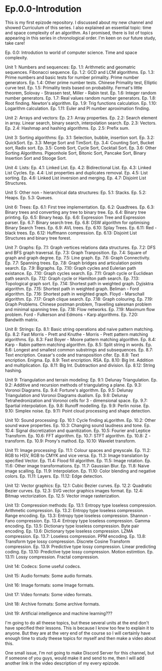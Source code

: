 # Ep.0.0-Introdution
This is my first epizode repository. I discussed about my new channel and showed Curriculum of this series. I also explained an essential topic: time and space complexity of an algorithm. As I promised, there is list of topics appearing in this series in chronological order. I'm keen on our future study, take care!

Ep. 0.0: Introdution to world of computer science. Time and space complexity.

Unit 1: Numbers and sequences:
Ep. 1.1: Arithmetic and geomatric sequences. Fibonacci sequence.
	Ep. 1.2: GCD and LCM algorithms.
	Ep. 1.3: Prime numbers and basic tests for number primality. Prime number generators.
	Ep. 1.4: Other prime number tests. Chinese Primality test, Elliptic curve test.
	Ep. 1.5: Primality tests based on probability. Fermat's little theorem, Solovay - Strassen test, Miller - Rabin test.
	Ep. 1.6: Integer random number generators.
	Ep. 1.7: Real values random number generators.
	Ep. 1.8: Root finding. Newton's algorithm.
	Ep. 1.9: Trig functions calculation.
	Ep. 1.10: Logarithm calculation.
	Ep. 1.11: Euler and PI number aproximation finding.

Unit 2: Arrays and vectors:
	Ep. 2.1: Array properties.
	Ep. 2.2: Search element in array. Linear search, binary search, interpolation search.
	Ep. 2.3: Vectors.
	Ep. 2.4: Hashmap and hashing algorithms.
	Ep. 2.5: Prefix sum.

Unit 3: Sorting algorithms:
	Ep. 3.1: Selection, bubble, insertion sort.
	Ep. 3.2: QuickSort.
	Ep. 3.3: Merge Sort and TimSort.
	Ep. 3.4: Counting Sort, Bucket sort, Radix sort.
	Ep. 3.5: Comb Sort, Cycle Sort, Cocktail Sort.
	Ep. 3.6: Other Sorting Algorithms. Pigeonhole Sort, Bitonic Sort, Pancake Sort, Binary Insertion Sort and Stooge Sort.

Unit 4: Lists:
	Ep. 4.1: Linked List.
	Ep. 4.2: Bidirectional List.
	Ep. 4.3: Linked List Cycles.
	Ep. 4.4: List properties and duplicates removal.
	Ep. 4.5: List sorting.
	Ep. 4.6: Linked List inversion and merging.
	Ep. 4.7: Disjoint List Structures.
	
Unit 5: Other non - hierarchical data structures:
	Ep. 5.1: Stacks.
	Ep. 5.2: Heaps.
	Ep. 5.3: Queues.

Unit 6: Trees:
	Ep. 6.1: First tree implementation.
	Ep. 6.2: Quadtrees.
	Ep. 6.3: Binary trees and converting any tree to binary tree.
	Ep. 6.4: Binary tree printing.
	Ep. 6.5: Binary heap.
	Ep. 6.6: Expression Tree and Expression parser.
	Ep. 6.7: Binary search tree.
	Ep. 6.8: DSW algorithm for optimising Binary Search Trees.
	Ep. 6.9: AVL trees.
	Ep. 6.10: Splay Trees.
	Ep. 6.11: Red - black trees.
	Ep. 6.12: Huffmann compression.
	Ep. 6.13: Disjoint List Structures and binary tree forest.

Unit 7: Graphs:
	Ep. 7.1: Graph vertices relations data structures.
	Ep. 7.2: DFS and BFS graph traversal.
	Ep. 7.3: Graph Tranposition.
	Ep. 7.4: Square of graph and graph degree.
	Ep. 7.5: Line graph.
	Ep. 7.6: Graph Connectivity.
	Ep. 7.7: Spanning trees.
	Ep. 7.8: Graph bridges and articulation points search.
	Ep. 7.9: Bigraphs.
	Ep. 7.10: Graph cycles and Eulerian path existance.
	Ep. 7.10: Graph cycles search.
	Ep. 7.11: Graph cycle or Euclidean path search.
	Ep. 7.12: Graph cycle or Hamilton path search.
	Ep. 7.13: Topological graph sort.
	Ep. 7.14: Shortest path in weighted graph. Dyjisktra algorithm.
	Ep. 7.15: Shortest path in weighted graph. Beliman - Ford algorithm.
	Ep. 7.16: Shortest path in weighted graph. Floyd - Marschall algorithm.
	Ep. 7.17: Graph clique search.
	Ep. 7.18: Graph colouring.
	Ep. 7.19: Graph Problems. Chinese postman problem, Travelling salesman problem and minimal spanning tree.
	Ep. 7.18: Flow networks.
	Ep. 7.19: Maximum flow problem. Ford - Fulkerson and Edmons - Karp algorithms.
	Ep. 7.20: Bandwith matrix.
	
Unit 8: Strings:
	Ep. 8.1: Basic string operations abd naive pattern matching.
	Ep. 8.2: Fast Morris - Prett and Knuthe - Morris - Prett pattern matching algorithms.
	Ep. 8.3: Fast Boyer - Moore pattern matching algorithm.
	Ep. 8.4: Karp - Rabin pattern matching algorithm.
	Ep. 8.5: Split string in words.
	Ep. 8.6: Longest and smallest common substrings and subsequences.
	Ep. 8.7: Text encription. Ceasar's code and transposition cifer.
	Ep. 8.8: Text encription. Enigma.
	Ep. 8.9: Text encription. RSA.
	Ep. 8.10: Big Int. Addition and multiplication.
	Ep. 8.11: Big Int. Dubtraction and division.
	Ep. 8.12: String hashing.
	
Unit 9: Triangulation and terrain modeling:
	Ep. 9.1: Delunay Triangulation.
	Ep. 9.2: Additive and recursion methods of triangulating a plane.
	Ep. 9.3: Voronoi Diagrams.
	Ep. 9.4: Fortune's algorithm.
	Ep. 9.5: Delunay Triangulation and Voronoi Diagrams dualism.
	Ep. 9.6: Delunay Tetrahedronization and Voronoi cells for 3 - dimensional space.
	Ep. 9.7: Spartial interpolation.
	Ep. 9.8: Runoff modelling.
	Ep. 9.9: Perlin noise.
	Ep. 9.10: Simplex noise.
	Ep. 9.11: Point cloud processing and shape detection.
	
Unit 10: Sound processing:
	Ep. 10.1: Cycle finding aLgorithm.
	Ep. 10.2: Other sound wave properties.
	Ep. 10.3: Changing sound laudness and tone.
	Ep. 10.4: Signal discretization and quanitization.
	Ep. 10.5: Fourier and Leptice Transform.
	Ep. 10.6: FFT algorithm.
	Ep. 10.7: STFT algorithm.
	Ep. 10.8: Z - transform.
	Ep. 10.9: Prony's mathod.
	Ep. 10.10: Wavelet transform.
	
Unit 11: Image processing:
	Ep. 11.1: Colour spaces and greyscale.
	Ep. 11.2: RGB to HSV, RGB to CMYK and vice versa.
	Ep. 11.3: Image translation by specified Vector.
	Ep. 11.4: Flood fill algorithm.
	Ep. 11.5: Image rotation.
	Ep. 11.6: Other image transformations.
	Ep. 11.7: Gaussian Blur.
	Ep. 11.8: Naive image scalling.
	Ep. 11.9: Interpolation.
	Ep. 11.10: Color blending and negative colors.
	Ep. 11.11: Layers.
	Ep. 11.12: Edge detection.
	
Unit 12: Vector graphics:
	Ep. 12.1: Cubic Bezier curves.
	Ep. 12.2: Quadratic Bezier curves.
	Ep. 12.3: SVG vector graphics images format.
	Ep. 12.4: Bitmap vectorization.
	Ep. 12.5: Vector image rasterization.

Unit 13: Compression methods:
	Ep. 13.1: Entropy type loseless compression. Arithmetic compression.
	Ep. 13.2: Entropy type loseless compression. Range encoding.
	Ep. 13.3: Entropy type loseless compression. Shannon - Fano compression.
	Ep. 13.4: Entropy type loseless compression. Gamma encoding.
	Ep. 13.5: Dictionary type loseless compression. Byte pair encoding.
	Ep. 13.6: Dictionary type loseless compression. LZMA compression.
	Ep. 13.7: Loseless compression. PPM encoding.
	Ep. 13.8: Transform type lossy compression. Discrete Cosine Transform compression.
	Ep. 13.9: Predictive type lossy compression. Linear predicting coding.
	Ep. 13.10: Predictive type lossy compression. Motion estimtion.
	Ep. 13.11: Lossy compression. Fractal compression.

Unit 14: Codecs:
	Some useful codecs.

Unit 15: Audio formats:
	Some audio formats.
  
Unit 16: Image formats:
  some Image formats.

Unit 17: Video formats:
	Some video formats.
	
Unit 18: Archive formats:
	Some archive formats.

Unit 19: Artificial intelligence and machine learning???


I'm going to do all theese topics, but these several units at the end don't have specified their lessons. This is because I know too few to explain it to anyone. But they are at the very end of the course so I will certainly have enough time to study theese topics for myself and then make a video about this.

One small issue, I'm not going to make Discord Server for this channel, but if someone of you guys, would make it and send to me, then I will add another link in the video description of my every epizode.

